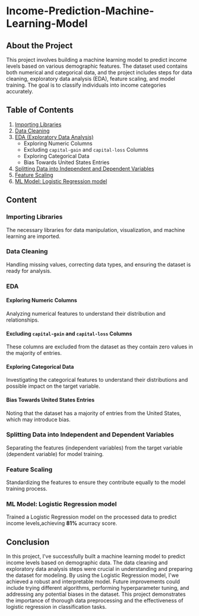 # Income-Prediction-Machine-Learning-Model

## About the Project
This project involves building a machine learning model to predict income levels based on various demographic features. The dataset used contains both numerical and categorical data, and the project includes steps for data cleaning, exploratory data analysis (EDA), feature scaling, and model training. The goal is to classify individuals into income categories accurately.

## Table of Contents
1. [Importing Libraries](#importing-libraries)
2. [Data Cleaning](#data-cleaning)
3. [EDA (Exploratory Data Analysis)](#eda)
   - Exploring Numeric Columns
   - Excluding `capital-gain` and `capital-loss` Columns
   - Exploring Categorical Data
   - Bias Towards United States Entries
4. [Splitting Data into Independent and Dependent Variables](#splitting-data-into-independent-and-dependent-variables)
5. [Feature Scaling](#feature-scaling)
6. [ML Model: Logistic Regression model](#ml-model-logistic-regression-model)

## Content
### Importing Libraries
The necessary libraries for data manipulation, visualization, and machine learning are imported.

### Data Cleaning
Handling missing values, correcting data types, and ensuring the dataset is ready for analysis.

### EDA
#### Exploring Numeric Columns
Analyzing numerical features to understand their distribution and relationships.

#### Excluding `capital-gain` and `capital-loss` Columns
These columns are excluded from the dataset as they contain zero values in the majority of entries.

#### Exploring Categorical Data
Investigating the categorical features to understand their distributions and possible impact on the target variable.

#### Bias Towards United States Entries
Noting that the dataset has a majority of entries from the United States, which may introduce bias.

### Splitting Data into Independent and Dependent Variables
Separating the features (independent variables) from the target variable (dependent variable) for model training.

### Feature Scaling
Standardizing the features to ensure they contribute equally to the model training process.

### ML Model: Logistic Regression model
Trained a Logistic Regression model on the processed data to predict income levels,achieving **81%** acurracy score.

## Conclusion
In this project, I've successfully built a machine learning model to predict income levels based on demographic data. The data cleaning and exploratory data analysis steps were crucial in understanding and preparing the dataset for modeling. By using the Logistic Regression model, I'we achieved a robust and interpretable model. Future improvements could include trying different algorithms, performing hyperparameter tuning, and addressing any potential biases in the dataset. This project demonstrates the importance of thorough data preprocessing and the effectiveness of logistic regression in classification tasks.